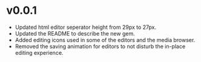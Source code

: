 # v0.0.1
  * Updated html editor seperator height from 29px to 27px.
  * Updated the README to describe the new gem.
  * Added editing icons used in some of the editors and the media browser.
  * Removed the saving animation for editors to not disturb the in-place editing
    experience.
